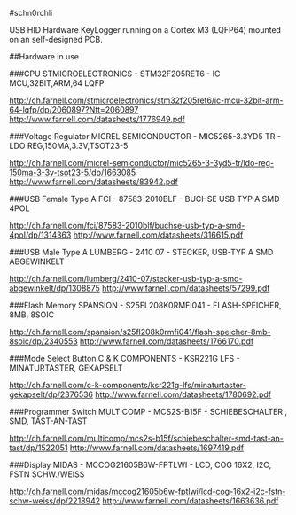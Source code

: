 #schn0rchli

USB HID Hardware KeyLogger running on a Cortex M3 (LQFP64) mounted on an self-designed PCB.


##Hardware in use

###CPU
STMICROELECTRONICS - STM32F205RET6 - IC MCU,32BIT,ARM,64 LQFP


http://ch.farnell.com/stmicroelectronics/stm32f205ret6/ic-mcu-32bit-arm-64-lqfp/dp/2060897?Ntt=2060897
http://www.farnell.com/datasheets/1776949.pdf


###Voltage Regulator
MICREL SEMICONDUCTOR - MIC5265-3.3YD5 TR - LDO REG,150MA,3.3V,TSOT23-5


http://ch.farnell.com/micrel-semiconductor/mic5265-3-3yd5-tr/ldo-reg-150ma-3-3v-tsot23-5/dp/1663085
http://www.farnell.com/datasheets/83942.pdf

###USB Female Type A
FCI - 87583-2010BLF - BUCHSE USB TYP A SMD 4POL


http://ch.farnell.com/fci/87583-2010blf/buchse-usb-typ-a-smd-4pol/dp/1314363
http://www.farnell.com/datasheets/316615.pdf


###USB Male Type A
LUMBERG - 2410 07 - STECKER, USB-TYP A SMD ABGEWINKELT


http://ch.farnell.com/lumberg/2410-07/stecker-usb-typ-a-smd-abgewinkelt/dp/1308875
http://www.farnell.com/datasheets/57299.pdf


###Flash Memory
SPANSION - S25FL208K0RMFI041 - FLASH-SPEICHER, 8MB, 8SOIC 


http://ch.farnell.com/spansion/s25fl208k0rmfi041/flash-speicher-8mb-8soic/dp/2340553
http://www.farnell.com/datasheets/1766170.pdf


###Mode Select Button
C & K COMPONENTS - KSR221G LFS - MINATURTASTER, GEKAPSELT 


http://ch.farnell.com/c-k-components/ksr221g-lfs/minaturtaster-gekapselt/dp/2376536
http://www.farnell.com/datasheets/1780692.pdf


###Programmer Switch
MULTICOMP - MCS2S-B15F - SCHIEBESCHALTER , SMD, TAST-AN-TAST 


http://ch.farnell.com/multicomp/mcs2s-b15f/schiebeschalter-smd-tast-an-tast/dp/1522051
http://www.farnell.com/datasheets/1697419.pdf


###Display
MIDAS - MCCOG21605B6W-FPTLWI - LCD, COG 16X2, I2C, FSTN SCHW./WEISS


http://ch.farnell.com/midas/mccog21605b6w-fptlwi/lcd-cog-16x2-i2c-fstn-schw-weiss/dp/2218942
http://www.farnell.com/datasheets/1663636.pdf
